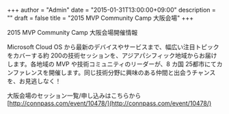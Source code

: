 +++
author = "Admin"
date = "2015-01-31T13:00:00+09:00"
description = ""
draft = false
title = "2015 MVP Community Camp 大阪会場"
+++


2015 MVP Community Camp 大阪会場開催情報


Microsoft Cloud OS から最新のデバイスやサービスまで、幅広い注目トピックをカバーする約 200の技術セッションを、アジアパシフィック地域からお届けします。各地域の MVP や技術コミュニティのリーダーが、8 カ国 25都市にてカンファレンスを開催します。同じ技術分野に興味のある仲間と出会うチャンスを、お見逃しなく！

大阪会場のセッション一覧/申し込みはこちらから  
[http://connpass.com/event/10478/](http://connpass.com/event/10478/)
